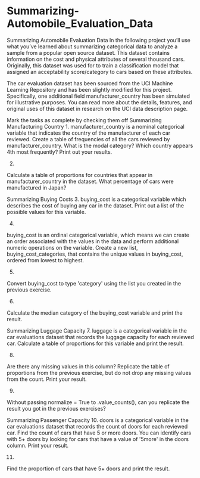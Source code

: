 # Summarizing-Automobile_Evaluation_Data

Summarizing Automobile Evaluation Data
In the following project you’ll use what you’ve learned about summarizing categorical data to analyze a sample from a popular open source dataset. This dataset contains information on the cost and physical attributes of several thousand cars. Originally, this dataset was used for to train a classification model that assigned an acceptability score/category to cars based on these attributes.

The car evaluation dataset has been sourced from the UCI Machine Learning Repository and has been slightly modified for this project. Specifically, one additional field manufacturer_country has been simulated for illustrative purposes. You can read more about the details, features, and original uses of this dataset in research on the UCI data description page.



Mark the tasks as complete by checking them off
Summarizing Manufacturing Country
1.
manufacturer_country is a nominal categorical variable that indicates the country of the manufacturer of each car reviewed. Create a table of frequencies of all the cars reviewed by manufacturer_country. What is the modal category? Which country appears 4th most frequently? Print out your results.


2.
Calculate a table of proportions for countries that appear in manufacturer_country in the dataset. What percentage of cars were manufactured in Japan?



Summarizing Buying Costs
3.
buying_cost is a categorical variable which describes the cost of buying any car in the dataset. Print out a list of the possible values for this variable.



4.
buying_cost is an ordinal categorical variable, which means we can create an order associated with the values in the data and perform additional numeric operations on the variable. Create a new list, buying_cost_categories, that contains the unique values in buying_cost, ordered from lowest to highest.


5.
Convert buying_cost to type 'category' using the list you created in the previous exercise.


6.
Calculate the median category of the buying_cost variable and print the result.



Summarizing Luggage Capacity
7.
luggage is a categorical variable in the car evaluations dataset that records the luggage capacity for each reviewed car. Calculate a table of proportions for this variable and print the result.


8.
Are there any missing values in this column? Replicate the table of proportions from the previous exercise, but do not drop any missing values from the count. Print your result.



9.
Without passing normalize = True to .value_counts(), can you replicate the result you got in the previous exercises?



Summarizing Passenger Capacity
10.
doors is a categorical variable in the car evaluations dataset that records the count of doors for each reviewed car. Find the count of cars that have 5 or more doors. You can identify cars with 5+ doors by looking for cars that have a value of '5more' in the doors column. Print your result.


11.
Find the proportion of cars that have 5+ doors and print the result.
